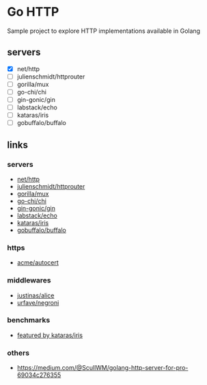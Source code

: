 
# Go HTTP

Sample project to explore HTTP implementations available in Golang

## servers

- [x] net/http
- [ ] julienschmidt/httprouter
- [ ] gorilla/mux
- [ ] go-chi/chi
- [ ] gin-gonic/gin
- [ ] labstack/echo
- [ ] kataras/iris
- [ ] gobuffalo/buffalo

## links

### servers

- [net/http](https://golang.org/pkg/net/http/)
- [julienschmidt/httprouter](https://github.com/julienschmidt/httprouter)
- [gorilla/mux](https://github.com/gorilla/mux)
- [go-chi/chi](https://github.com/go-chi/chi)
- [gin-gonic/gin](https://github.com/gin-gonic/gin)
- [labstack/echo](https://github.com/labstack/echo)
- [kataras/iris](https://github.com/kataras/iris)
- [gobuffalo/buffalo](https://github.com/gobuffalo/buffalo)

### https

- [acme/autocert](https://pkg.go.dev/golang.org/x/crypto/acme/autocert)

### middlewares

- [justinas/alice](https://github.com/justinas/alice)
- [urfave/negroni](https://github.com/urfave/negroni)

### benchmarks

- [featured by kataras/iris](https://github.com/kataras/server-benchmarks)

### others

- https://medium.com/@ScullWM/golang-http-server-for-pro-69034c276355
